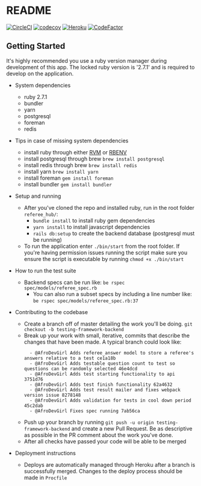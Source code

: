 # README

[![CircleCI](https://circleci.com/gh/iqasport/referee_hub/tree/master.svg?style=svg)](https://circleci.com/gh/iqasport/referee_hub/tree/master)
[![codecov](https://codecov.io/gh/iqasport/referee_hub/branch/master/graph/badge.svg)](https://codecov.io/gh/iqasport/referee_hub)
[![Heroku](https://heroku-badge.herokuapp.com/?app=referee-hub)](https://heroku-badge.herokuapp.com/?app=referee-hub)
[![CodeFactor](https://www.codefactor.io/repository/github/iqasport/referee_hub/badge)](https://www.codefactor.io/repository/github/iqasport/referee_hub)

## Getting Started

It's highly recommended you use a ruby version manager during development of this app. The locked ruby version is '2.7.1'
and is required to develop on the application.

- System dependencies

  - ruby 2.7.1
  - bundler
  - yarn
  - postgresql
  - foreman
  - redis

- Tips in case of missing system dependencies

  - install ruby through either [RVM](https://rvm.io/) or [RBENV](https://github.com/rbenv/rbenv)
  - install postgresql through brew `brew install postgresql`
  - install redis through brew `brew install redis`
  - install yarn `brew install yarn`
  - install foreman `gem install foreman`
  - install bundler `gem install bundler`

- Setup and running

  - After you've cloned the repo and installed ruby, run in the root folder `referee_hub/`:
    - `bundle install` to install ruby gem dependencies
    - `yarn install` to install javascript dependencies
    - `rails db:setup` to create the backend database (postgresql must be running)
  - To run the application enter `./bin/start` from the root folder. If you're having permission issues running the script make sure you
    ensure the script is executable by running `chmod +x ./bin/start`

* How to run the test suite

  - Backend specs can be run like: `be rspec spec/models/referee_spec.rb`
    - You can also run a subset specs by including a line number like: `be rspec spec/models/referee_spec.rb:37`

* Contributing to the codebase

  - Create a branch off of master detailing the work you'll be doing. `git checkout -b testing-framework-backend`
  - Break up your work with small, iterative, commits that describe the changes that have been made.
    A typical branch could look like:
    ```
      - @AfroDevGirl Adds referee_answer model to store a referee's answers relative to a test ce1a18b
      - @AfroDevGirl Adds testable question count to test so questions can be randomly selected 46e4dcd
      - @AfroDevGirl Adds test starting functionality to api 3751d76
      - @AfroDevGirl Adds test finish functionality 62a4632
      - @AfroDevGirl Adds test result mailer and fixes webpack version issue 8278148
      - @AfroDevGirl Adds validation for tests in cool down period 45c2dab
      - @AfroDevGirl Fixes spec running 7ab56ca
    ```
  - Push up your branch by running `git push -u origin testing-framework-backend` and create a new Pull Request.
    Be as descriptive as possible in the PR comment about the work you've done.
  - After all checks have passed your code will be able to be merged

* Deployment instructions
  - Deploys are automatically managed through Heroku after a branch is successfully merged.
    Changes to the deploy process should be made in `Procfile`
